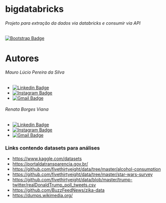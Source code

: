 # bigdatabricks
###### Projeto para extração da dados via databricks e consumir via API
[![Bootstrap Badge](https://img.shields.io/badge/Databricks-FF3621?style=for-the-badge&logo=Databricks&logoColor=white)](https://community.cloud.databricks.com/login.html)

# Autores
###### Mauro Lúcio Pereira da Silva
- [![Linkedin Badge](https://img.shields.io/badge/-LinkedIn-blue?style=flat-square&labelColor=01579B&logo=Linkedin&logoColor=white&link=https://www.linkedin.com/in/mauro-lucio-pereira/)](https://www.linkedin.com/in/mauro-lucio-pereira/)
- [![Instagram Badge](https://img.shields.io/badge/Instagram-E4405F?style=flat-square&labelColor=CC0000&logo=instagram&logoColor=white)](https://www.instagram.com/luciospsilva/)
- [![Gmail Badge](https://img.shields.io/badge/Gmail-333333?style=flat-square&logo=gmail&logoColor=red)](mailto:maurosluciosestudos@gmail.com)


###### Renata Borges Viana 
- [![Linkedin Badge](https://img.shields.io/badge/-LinkedIn-blue?style=flat-square&labelColor=01579B&logo=Linkedin&logoColor=white&link=https://www.linkedin.com/in/rebviana/)](https://www.linkedin.com/in/rebviana/)
- [![Instagram Badge](https://img.shields.io/badge/Instagram-E4405F?style=flat-square&labelColor=CC0000&logo=instagram&logoColor=white)](https://www.instagram.com/re.bviana/)
- [![Gmail Badge](https://img.shields.io/badge/Gmail-333333?style=flat-square&logo=gmail&logoColor=red)](mailto:rborgesviana@gmail.com)

### Links contendo datasets para análises
- https://www.kaggle.com/datasets
- https://portaldatransparencia.gov.br/
- https://github.com/fivethirtyeight/data/tree/master/alcohol-consumption
- https://github.com/fivethirtyeight/data/tree/master/star-wars-survey
- https://github.com/fivethirtyeight/data/blob/master/trump-twitter/realDonaldTrump_poll_tweets.csv
- https://github.com/BuzzFeedNews/zika-data
- https://dumps.wikimedia.org/

